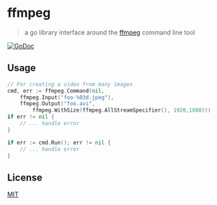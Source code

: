 # ffmpeg
> a go library interface around the [ffmpeg] command line tool

[![GoDoc](https://godoc.org/github.com/benhinchley/ffmpeg?status.svg)](https://godoc.org/github.com/benhinchley/ffmpeg)

## Usage
```go
// For creating a video from many images
cmd, err := ffmpeg.Command(nil,
	ffmpeg.Input("foo-%03d.jpeg"),
	ffmpeg.Output("foo.avi",
		ffmpeg.WithSize(ffmpeg.AllStreamSpecifier(), 1920,1080)))
if err != nil {
	// ... handle error
}

if err := cmd.Run(); err != nil {
	// ... handle error
}
```

## License
[MIT](LICENSE)

<!-- links -->
[ffmpeg]: http://ffmpeg.org/ffmpeg.html
